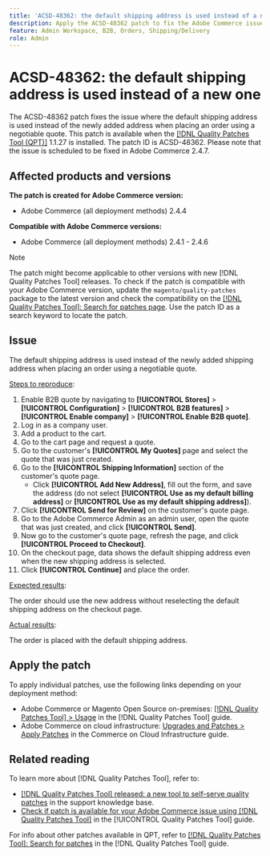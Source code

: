```yaml
---
title: 'ACSD-48362: the default shipping address is used instead of a new one.'
description: Apply the ACSD-48362 patch to fix the Adobe Commerce issue where the default shipping address is used instead of a new one when placing an order using a negotiable quote.
feature: Admin Workspace, B2B, Orders, Shipping/Delivery
role: Admin
---
```

# ACSD-48362: the default shipping address is used instead of a new one

The ACSD-48362 patch fixes the issue where the default shipping address is used instead of the newly added address when placing an order using a negotiable quote. This patch is available when the [[!DNL Quality Patches Tool (QPT)]](https://experienceleague.adobe.com/en/docs/commerce-knowledge-base/kb/announcements/commerce-announcements/magento-quality-patches-released-new-tool-to-self-serve-quality-patches) 1.1.27 is installed. The patch ID is ACSD-48362. Please note that the issue is scheduled to be fixed in Adobe Commerce 2.4.7.

## Affected products and versions

**The patch is created for Adobe Commerce version:**

* Adobe Commerce (all deployment methods) 2.4.4

**Compatible with Adobe Commerce versions:**

* Adobe Commerce (all deployment methods) 2.4.1 - 2.4.6

>[!NOTE]
>
>The patch might become applicable to other versions with new [!DNL Quality Patches Tool] releases. To check if the patch is compatible with your Adobe Commerce version, update the `magento/quality-patches` package to the latest version and check the compatibility on the [[!DNL Quality Patches Tool]: Search for patches page](https://experienceleague.adobe.com/tools/commerce-quality-patches/index.html). Use the patch ID as a search keyword to locate the patch.

## Issue

The default shipping address is used instead of the newly added shipping address when placing an order using a negotiable quote.

<u>Steps to reproduce</u>:

1. Enable B2B quote by navigating to **[!UICONTROL Stores]** > **[!UICONTROL Configuration]** > **[!UICONTROL B2B features]** > **[!UICONTROL Enable company]** > **[!UICONTROL Enable B2B quote]**.
1. Log in as a company user.
1. Add a product to the cart.
1. Go to the cart page and request a quote.
1. Go to the customer's **[!UICONTROL My Quotes]** page and select the quote that was just created.
1. Go to the **[!UICONTROL Shipping Information]** section of the customer's quote page.
    * Click **[!UICONTROL Add New Address]**, fill out the form, and save the address (do not select **[!UICONTROL Use as my default billing address]** or **[!UICONTROL Use as my default shipping address]**).
1. Click **[!UICONTROL Send for Review]** on the customer's quote page.
1. Go to the Adobe Commerce Admin as an admin user, open the quote that was just created, and click **[!UICONTROL Send]**.
1. Now go to the customer's quote page, refresh the page, and click **[!UICONTROL Proceed to Checkout]**.
1. On the checkout page, data shows the default shipping address even when the new shipping address is selected.
1. Click **[!UICONTROL Continue]** and place the order.

<u>Expected results</u>:

The order should use the new address without reselecting the default shipping address on the checkout page.

<u>Actual results</u>:

The order is placed with the default shipping address.

## Apply the patch

To apply individual patches, use the following links depending on your deployment method:

* Adobe Commerce or Magento Open Source on-premises: [[!DNL Quality Patches Tool] > Usage](/help/tools/quality-patches-tool/usage.md) in the [!DNL Quality Patches Tool] guide.
* Adobe Commerce on cloud infrastructure: [Upgrades and Patches > Apply Patches](https://experienceleague.adobe.com/docs/commerce-cloud-service/user-guide/develop/upgrade/apply-patches.html) in the Commerce on Cloud Infrastructure guide. 

## Related reading

To learn more about [!DNL Quality Patches Tool], refer to:

* [[!DNL Quality Patches Tool] released: a new tool to self-serve quality patches](https://experienceleague.adobe.com/en/docs/commerce-knowledge-base/kb/announcements/commerce-announcements/magento-quality-patches-released-new-tool-to-self-serve-quality-patches) in the support knowledge base.
* [Check if patch is available for your Adobe Commerce issue using [!DNL Quality Patches Tool]](/help/tools/quality-patches-tool/patches-available-in-qpt/check-patch-for-magento-issue-with-magento-quality-patches.md) in the [!UICONTROL Quality Patches Tool] guide.


For info about other patches available in QPT, refer to [[!DNL Quality Patches Tool]: Search for patches](https://experienceleague.adobe.com/tools/commerce-quality-patches/index.html) in the [!DNL Quality Patches Tool] guide.
